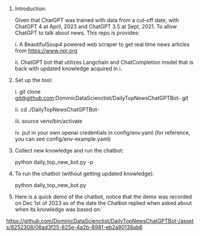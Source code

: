 1. Introduction:


   Given that ChatGPT was trained with data from a cut-off date, with ChatGPT 4 at April, 2023 and ChatGPT 3.5 at Sept, 2021. To allow ChatGPT to talk about news. This repo is provides:

   i. A BeautifulSoup4 powered web scraper to get real time news articles from https://www.npr.org

   ii. ChatGPT bot that utilizes Langchain and ChatCompletion model that is back with updated knowledge acquired in i.
  
3. Set up the tool:

   i. git clone git@github.com:DominicDataScienctist/DailyTopNewsChatGPTBot-.git
   
   ii. cd ./DailyTopNewsChatGPTBot-
   
   iii. source venv/bin/activate

   iv. put in your own openai credentials in config/env.yaml (for reference, you can see config/env-example.yaml)

5. Collect new knowledge and run the chatbot:


   python daily_top_new_bot.py -p

7. To run the chatbot (without getting updated knowledge):


   python daily_top_new_bot.py
   
9. Here is a quick demo of the chatbot, notice that the demo was recorded on Dec 1st of 2023 as of the date the Chatbot replied when asked about when its knowledge was based on:



https://github.com/DominicDataScienctist/DailyTopNewsChatGPTBot-/assets/8252308/06ad3f25-825e-4a2b-8981-eb2a80138ab6


